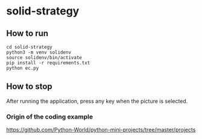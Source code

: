 # solid-strategy

## How to run
`cd solid-strategy`  
`python3 -m venv solidenv`  
`source solidenv/bin/activate`     
`pip install -r requirements.txt`  
`python ec.py`  

## How to stop
After running the application, press any key when the picture is selected.

### Origin of the coding example
https://github.com/Python-World/python-mini-projects/tree/master/projects
